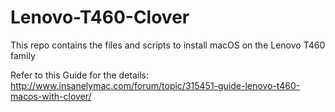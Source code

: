 # Lenovo-T460-Clover
This repo contains the files and scripts to install macOS on the Lenovo T460 family

Refer to this Guide for the details: http://www.insanelymac.com/forum/topic/315451-guide-lenovo-t460-macos-with-clover/
